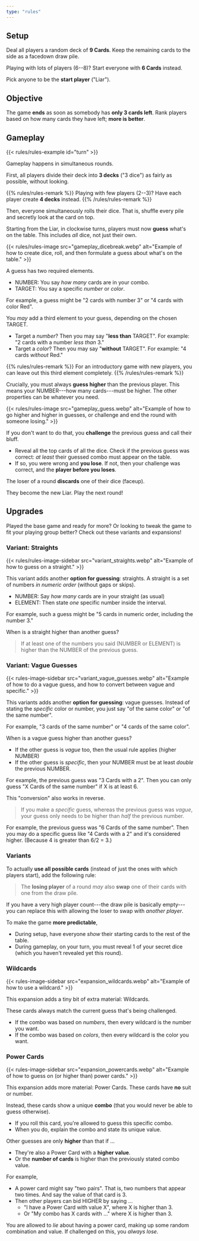```yaml
---
type: "rules"
---
```


## Setup

Deal all players a random deck of **9 Cards**. Keep the remaining cards to the side as a facedown draw pile.

Playing with lots of players (6--8)? Start everyone with **6 Cards** instead.

Pick anyone to be the **start player** ("Liar").


## Objective

The game **ends** as soon as somebody has **only 3 cards left**. Rank players based on how many cards they have left; **more is better**.


## Gameplay

{{< rules/rules-example id="turn" >}}

Gameplay happens in simultaneous rounds.

First, all players divide their deck into **3 decks** ("3 dice") as fairly as possible, without looking. 

{{% rules/rules-remark %}}
Playing with few players (2--3)? Have each player create **4 decks** instead.
{{% /rules/rules-remark %}}

Then, everyone simultaneously rolls their dice. That is, shuffle every pile and secretly look at the card on top.

Starting from the Liar, in clockwise turns, players must now **guess** what's on the table. This includes _all_ dice, not just their own.

{{< rules/rules-image src="gameplay_dicebreak.webp" alt="Example of how to create dice, roll, and then formulate a guess about what's on the table." >}}

A guess has two required elements.

* NUMBER: You say _how many_ cards are in your combo.
* TARGET: You say a specific _number_ or _color_.

For example, a guess might be "2 cards with number 3" or "4 cards with color Red".

You _may_ add a third element to your guess, depending on the chosen TARGET.

* Target a _number_? Then you may say "**less than** TARGET". For example: "2 cards with a number _less than_ 3."
* Target a _color_? Then you may say "**without** TARGET". For example: "4 cards _without_ Red."

{{% rules/rules-remark %}}
For an introductory game with new players, you can leave out this third element completely.
{{% /rules/rules-remark %}}

Crucially, you must always **guess higher** than the previous player. This means your NUMBER---how many cards---must be higher. The other properties can be whatever you need.

{{< rules/rules-image src="gameplay_guess.webp" alt="Example of how to go higher and higher in guesses, or challenge and end the round with someone losing." >}}

If you don't want to do that, you **challenge** the previous guess and call their bluff.
* Reveal all the top cards of all the dice. Check if the previous guess was correct: _at least_ their guessed combo must appear on the table.
* If so, you were wrong and **you lose**. If not, then your challenge was correct, and the **player before you loses**. 

The loser of a round **discards** one of their dice (faceup).

They become the new Liar. Play the next round!


## Upgrades

Played the base game and ready for more? Or looking to tweak the game to fit your playing group better? Check out these variants and expansions!

### Variant: Straights

{{< rules/rules-image-sidebar src="variant_straights.webp" alt="Example of how to guess on a straight." >}}

This variant adds another **option for guessing**: straights. A straight is a set of numbers _in numeric order_ (without gaps or skips).

* NUMBER: Say _how many_ cards are in your straight (as usual)
* ELEMENT: Then state _one_ specific number inside the interval.

For example, such a guess might be "5 cards in numeric order, including the number 3."


When is a straight higher than another guess? 

> If at least one of the numbers you said (NUMBER or ELEMENT) is higher than the NUMBER of the previous guess.


### Variant: Vague Guesses

{{<  rules-image-sidebar src="variant_vague_guesses.webp" alt="Example of how to do a vague guess, and how to convert between vague and specific." >}}

This variants adds another **option for guessing**: vague guesses. Instead of stating the _specific_ color or number, you just say "of the same color" or "of the same number".

For example, "3 cards of the same number" or "4 cards of the same color".


When is a vague guess higher than another guess? 

* If the other guess is _vague_ too, then the usual rule applies (higher NUMBER)
* If the other guess is _specific_, then your NUMBER must be at least _double_ the previous NUMBER.

For example, the previous guess was "3 Cards with a 2". Then you can only guess "X Cards of the same number" if X is at least 6.

This "conversion" also works in reverse. 

> If you make a _specific_ guess, whereas the previous guess was _vague_, your guess only needs to be higher than _half_ the previous number.

For example, the previous guess was "6 Cards of the same number". Then you may do a specific guess like "4 Cards with a 2" and it's considered higher. (Because 4 is greater than 6/2 = 3.)


### Variants

To actually **use all possible cards** (instead of just the ones with which players start), add the following rule:

> The **losing player** of a round _may_ also **swap** one of their cards with one from the draw pile. 

If you have a very high player count---the draw pile is basically empty---you can replace this with allowing the loser to swap with _another player_.

To make the game **more predictable**, 
* During setup, have everyone _show_ their starting cards to the rest of the table.
* During gameplay, on your turn, you must reveal 1 of your secret dice (which you haven't revealed yet this round).


### Wildcards

{{<  rules-image-sidebar src="expansion_wildcards.webp" alt="Example of how to use a wildcard." >}}

This expansion adds a tiny bit of extra material: Wildcards. 

These cards always match the current guess that's being challenged.

* If the combo was based on _numbers_, then every wildcard is the number you want.
* If the combo was based on _colors_, then every wildcard is the color you want.



### Power Cards

{{<  rules-image-sidebar src="expansion_powercards.webp" alt="Example of how to guess on (or higher than) power cards." >}}

This expansion adds more material: Power Cards. These cards have **no** suit or number.

Instead, these cards show a unique **combo** (that you would never be able to guess otherwise).

* If you roll this card, you're allowed to guess this specific combo.
* When you do, explain the combo and state its unique value.

Other guesses are only **higher** than that if ...
* They're also a Power Card with a **higher value**.
* Or the **number of cards** is higher than the previously stated combo value.


For example, 
* A power card might say "two pairs". That is, two numbers that appear two times. And say the value of that card is 3.
* Then other players can bid HIGHER by saying ...
  * "I have a Power Card with value X", where X is higher than 3.
  * Or "My combo has X cards with ..." where X is higher than 3.

You are allowed to _lie_ about having a power card, making up some random combination and value. If challenged on this, you _always lose_.



